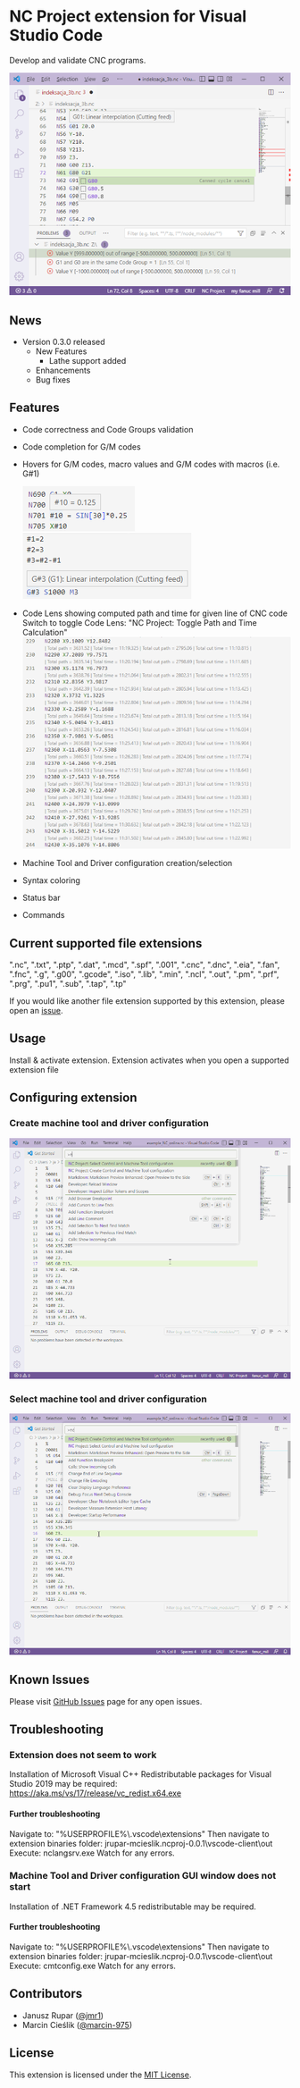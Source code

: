 # NC Project extension for Visual Studio Code

Develop and validate CNC programs.

![NC Project](./images/image1.png)

## News

- Version 0.3.0 released
  - New Features
    - Lathe support added
  - Enhancements
  - Bug fixes

## Features

- Code correctness and Code Groups validation
- Code completion for G/M codes
- Hovers for G/M codes, macro values and G/M codes with macros (i.e. G#1)

  ![macro](./images/macro.png)
  ![macro2](./images/macro2.png)
- Code Lens showing computed path and time for given line of CNC code
  Switch to toggle Code Lens: "NC Project: Toggle Path and Time Calculation"
  ![macro](./images/codelens.png)
- Machine Tool and Driver configuration creation/selection
- Syntax coloring
- Status bar
- Commands

## Current supported file extensions

".nc", ".txt", ".ptp", ".dat", ".mcd", ".spf", ".001", ".cnc", ".dnc", ".eia", ".fan", ".fnc", ".g", ".g00", ".gcode", ".iso", ".lib", ".min", ".ncl", ".out", ".pm", ".prf", ".prg", ".pu1", ".sub", ".tap", ".tp"

If you would like another file extension supported by this extension, please open an [issue](https://github.com/jmr1/vscode-ncproj/issues).

## Usage

Install & activate extension. Extension activates when you open a supported extension file

## Configuring extension

### Create machine tool and driver configuration

![Create machine tool and driver configuration](./images/create_configuration.gif)

### Select machine tool and driver configuration

![Select machine tool and driver configuration](./images/select_configuration.gif)

## Known Issues

Please visit [GitHub Issues](https://github.com/jmr1/vscode-ncproj/issues) page for any open issues.

## Troubleshooting

### Extension does not seem to work

Installation of Microsoft Visual C++ Redistributable packages for Visual Studio 2019 may be required: <https://aka.ms/vs/17/release/vc_redist.x64.exe>

#### Further troubleshooting

Navigate to: "%USERPROFILE%\\.vscode\extensions"
Then navigate to extension binaries folder: jrupar-mcieslik.ncproj-0.0.1\vscode-client\out
Execute: nclangsrv.exe
Watch for any errors.

### Machine Tool and Driver configuration GUI window does not start

Installation of .NET Framework 4.5 redistributable may be required.

#### Further troubleshooting

Navigate to: "%USERPROFILE%\\.vscode\extensions"
Then navigate to extension binaries folder: jrupar-mcieslik.ncproj-0.0.1\vscode-client\out
Execute: cmtconfig.exe
Watch for any errors.

## Contributors

- Janusz Rupar ([@jmr1](https://github.com/jmr1))
- Marcin Cieślik ([@marcin-975](https://github.com/marcin-975))

## License

This extension is licensed under the [MIT License](LICENSE).

